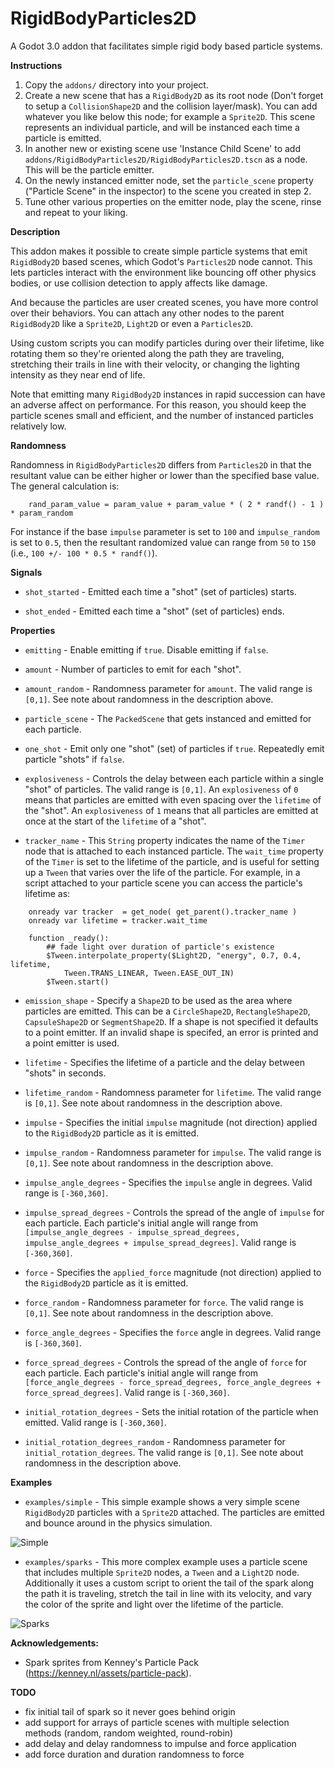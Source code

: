# RigidBodyParticles2D

A Godot 3.0 addon that facilitates simple rigid body based particle systems.

**Instructions**

1. Copy the `addons/` directory into your project.
2. Create a new scene that has a `RigidBody2D` as its root node (Don't forget to setup a `CollisionShape2D` and the collision layer/mask). You can add whatever you like below this node; for example a `Sprite2D`. This scene represents an individual particle, and will be instanced each time a particle is emitted.
3. In another new or existing scene use 'Instance Child Scene' to add `addons/RigidBodyParticles2D/RigidBodyParticles2D.tscn` as a node. This will be the particle emitter.
4. On the newly instanced emitter node, set the `particle_scene` property ("Particle Scene" in the inspector) to the scene you created in step 2.
5. Tune other various properties on the emitter node, play the scene, rinse and repeat to your liking.

**Description**

This addon makes it possible to create simple particle systems that emit `RigidBody2D` based scenes, which Godot's `Particles2D` node cannot. This lets particles interact with the environment like bouncing off other physics bodies, or use collision detection to apply affects like damage.

And because the particles are user created scenes, you have more control over their behaviors. You can attach any other nodes to the parent `RigidBody2D` like a `Sprite2D`, `Light2D` or even a `Particles2D`.

Using custom scripts you can modify particles during over their lifetime, like rotating them so they're oriented along the path they are traveling, stretching their trails in line with their velocity, or changing the lighting intensity as they near end of life.

Note that emitting many `RigidBody2D` instances in rapid succession can have an adverse affect on performance. For this reason, you should keep the particle scenes small and efficient, and the number of instanced particles relatively low.

**Randomness**

Randomness in `RigidBodyParticles2D` differs from `Particles2D` in that the resultant value can be either higher or lower than the specified base value. The general calculation is:

````
    rand_param_value = param_value + param_value * ( 2 * randf() - 1 ) * param_random
````

For instance if the base `impulse` parameter is set to `100` and `impulse_random` is set to `0.5`, then the resultant randomized value can range from `50` to `150` (i.e., `100 +/- 100 * 0.5 * randf()`).

**Signals**

 * `shot_started` - Emitted each time a "shot" (set of particles) starts.

 * `shot_ended` - Emitted each time a "shot" (set of particles) ends.

**Properties**

 * `emitting` - Enable emitting if `true`. Disable emitting if `false`.

 * `amount` - Number of particles to emit for each "shot".

 * `amount_random` - Randomness parameter for `amount`. The valid range is `[0,1]`. See note about randomness in the description above.

 * `particle_scene` - The `PackedScene` that gets instanced and emitted for each particle.

 * `one_shot` - Emit only one "shot" (set) of particles if `true`. Repeatedly emit particle "shots" if `false`.

 * `explosiveness` - Controls the delay between each particle within a single "shot" of particles.  The valid range is `[0,1]`. An `explosiveness` of `0` means that particles are emitted with even spacing over the `lifetime` of the "shot". An `explosiveness` of `1` means that all particles are emitted at once at the start of the `lifetime` of a "shot".

 * `tracker_name` - This `String` property indicates the name of the `Timer` node that is attached to each instanced particle. The `wait_time` property of the `Timer` is set to the lifetime of the particle, and is useful for setting up a `Tween` that varies over the life of the particle. For example, in a script attached to your particle scene you can access the particle's lifetime as:

````
    onready var tracker  = get_node( get_parent().tracker_name )
    onready var lifetime = tracker.wait_time

    function _ready():
    	## fade light over duration of particle's existence
    	$Tween.interpolate_property($Light2D, "energy", 0.7, 0.4, lifetime,
    		Tween.TRANS_LINEAR, Tween.EASE_OUT_IN)
    	$Tween.start()
````

 * `emission_shape` - Specify a `Shape2D` to be used as the area where particles are emitted. This can be a `CircleShape2D`, `RectangleShape2D`, `CapsuleShape2D` or `SegmentShape2D`. If a shape is not specified it defaults to a point emitter. If an invalid shape is specifed, an error is printed and a point emitter is used.

 * `lifetime` - Specifies the lifetime of a particle and the delay between "shots" in seconds.

 * `lifetime_random` - Randomness parameter for `lifetime`. The valid range is `[0,1]`. See note about randomness in the description above.

 * `impulse` - Specifies the initial `impulse` magnitude (not direction) applied to the `RigidBody2D` particle as it is emitted.

 * `impulse_random` - Randomness parameter for `impulse`. The valid range is `[0,1]`. See note about randomness in the description above.

 * `impulse_angle_degrees` - Specifies the `impulse` angle in degrees. Valid range is `[-360,360]`.

 * `impulse_spread_degrees` - Controls the spread of the angle of `impulse` for each particle. Each particle's initial angle will range from `[impulse_angle_degrees - impulse_spread_degrees, impulse_angle_degrees + impulse_spread_degrees]`. Valid range is `[-360,360]`.

 * `force` - Specifies the `applied_force` magnitude (not direction) applied to the `RigidBody2D` particle as it is emitted.

 * `force_random` - Randomness parameter for `force`. The valid range is `[0,1]`. See note about randomness in the description above.

 * `force_angle_degrees` - Specifies the `force` angle in degrees. Valid range is `[-360,360]`.

 * `force_spread_degrees` - Controls the spread of the angle of `force` for each particle. Each particle's initial angle will range from `[force_angle_degrees - force_spread_degrees, force_angle_degrees + force_spread_degrees]`. Valid range is `[-360,360]`.

 * `initial_rotation_degrees` - Sets the initial rotation of the particle when emitted. Valid range is `[-360,360]`.

 * `initial_rotation_degrees_random` - Randomness parameter for `initial_rotation_degrees`. The valid range is `[0,1]`. See note about randomness in the description above.

**Examples**

 * `examples/simple` - This simple example shows a very simple scene `RigidBody2D` particles with a `Sprite2D` attached. The particles are emitted and bounce around in the physics simulation.

 ![Simple](https://i.gyazo.com/b630121417c7dec217a9c256ef2b2515.gif "Simple")

 * `examples/sparks` - This more complex example uses a particle scene that includes multiple `Sprite2D` nodes, a `Tween` and a `Light2D` node. Additionally it uses a custom script to orient the tail of the spark along the path it is traveling, stretch the tail in line with its velocity, and vary the color of the sprite and light over the lifetime of the particle.

 ![Sparks](https://i.gyazo.com/ec3aeb01818a268c2bc2b0aa9b0dd6da.gif "Sparks")

**Acknowledgements:**

 * Spark sprites from Kenney's Particle Pack (https://kenney.nl/assets/particle-pack).

**TODO**

* fix initial tail of spark so it never goes behind origin
* add support for arrays of particle scenes with multiple selection methods (random, random weighted, round-robin)
* add delay and delay randomness to impulse and force application
* add force duration and duration randomness to force
